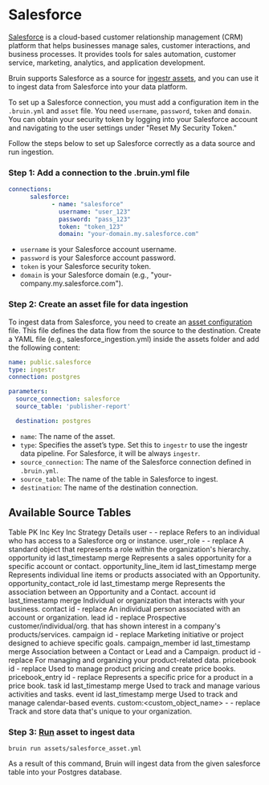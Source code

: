 # Salesforce
[Salesforce](https://www.Salesforce.com/) is a cloud-based customer relationship management (CRM) platform that helps businesses manage sales, customer interactions, and business processes. It provides tools for sales automation, customer service, marketing, analytics, and application development.

Bruin supports Salesforce as a source for [ingestr assets](/assets/ingestr), and you can use it to ingest data from Salesforce into your data platform.

To set up a Salesforce connection, you must add a configuration item in the `.bruin.yml` and `asset` file. You need `username`, `password`, `token` and `domain`. You can obtain your security token by logging into your Salesforce account and navigating to the user settings under "Reset My Security Token."

Follow the steps below to set up Salesforce correctly as a data source and run ingestion.
### Step 1: Add a connection to the .bruin.yml file
```yaml
connections:
      salesforce:
            - name: "salesforce"
              username: "user_123"
              password: "pass_123"
              token: "token_123"
              domain: "your-domain.my.salesforce.com"
```
- `username` is your Salesforce account username.
- `password` is your Salesforce account password.
- `token` is your Salesforce security token.
- `domain` is your Salesforce domain (e.g., "your-company.my.salesforce.com").

### Step 2: Create an asset file for data ingestion
To ingest data from Salesforce, you need to create an [asset configuration](/assets/ingestr#asset-structure) file. This file defines the data flow from the source to the destination. Create a YAML file (e.g., salesforce_ingestion.yml) inside the assets folder and add the following content:

```yaml
name: public.salesforce
type: ingestr
connection: postgres

parameters:
  source_connection: salesforce
  source_table: 'publisher-report'

  destination: postgres
```

- `name`: The name of the asset.
- `type`: Specifies the asset’s type. Set this to `ingestr` to use the ingestr data pipeline. For Salesforce, it will be always `ingestr`.
- `source_connection`: The name of the Salesforce connection defined in `.bruin.yml`.
- `source_table`: The name of the table in Salesforce to ingest.
- `destination`: The name of the destination connection.

## Available Source Tables

Table    PK    Inc Key    Inc Strategy    Details
user    -    -    replace    Refers to an individual who has access to a Salesforce org or instance.
user_role    -    -    replace    A standard object that represents a role within the organization's hierarchy.
opportunity    id    last_timestamp    merge    Represents a sales opportunity for a specific account or contact.
opportunity_line_item    id    last_timestamp    merge    Represents individual line items or products associated with an Opportunity.
opportunity_contact_role    id    last_timestamp    merge    Represents the association between an Opportunity and a Contact.
account    id    last_timestamp    merge    Individual or organization that interacts with your business.
contact    id    -    replace    An individual person associated with an account or organization.
lead    id    -    replace    Prospective customer/individual/org. that has shown interest in a company's products/services.
campaign    id    -    replace    Marketing initiative or project designed to achieve specific goals.
campaign_member    id    last_timestamp    merge    Association between a Contact or Lead and a Campaign.
product    id    -    replace    For managing and organizing your product-related data.
pricebook    id    -    replace    Used to manage product pricing and create price books.
pricebook_entry    id    -    replace    Represents a specific price for a product in a price book.
task    id    last_timestamp    merge    Used to track and manage various activities and tasks.
event    id    last_timestamp    merge    Used to track and manage calendar-based events.
custom:<custom_object_name>    -    -    replace    Track and store data that's unique to your organization.

### Step 3: [Run](/commands/run) asset to ingest data
```     
bruin run assets/salesforce_asset.yml
```
As a result of this command, Bruin will ingest data from the given salesforce table into your Postgres database.
